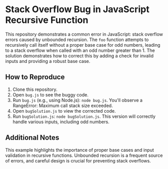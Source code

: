 # Stack Overflow Bug in JavaScript Recursive Function

This repository demonstrates a common error in JavaScript: stack overflow errors caused by unbounded recursion.  The `foo` function attempts to recursively call itself without a proper base case for odd numbers, leading to a stack overflow when called with an odd number greater than 1.  The solution demonstrates how to correct this by adding a check for invalid inputs and providing a robust base case.

## How to Reproduce

1. Clone this repository.
2. Open `bug.js` to see the buggy code.
3. Run `bug.js` (e.g., using Node.js): `node bug.js`. You'll observe a RangeError: Maximum call stack size exceeded.
4. Open `bugSolution.js` to view the corrected code.
5. Run `bugSolution.js`: `node bugSolution.js`.  This version will correctly handle various inputs, including odd numbers.

## Additional Notes

This example highlights the importance of proper base cases and input validation in recursive functions.  Unbounded recursion is a frequent source of errors, and careful design is crucial for preventing stack overflows.